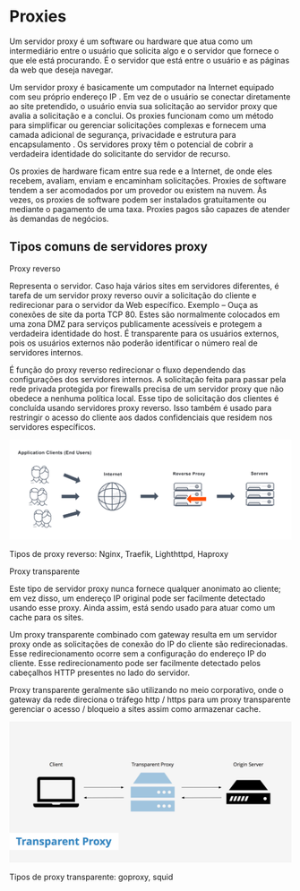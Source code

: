 # Proxies

Um servidor proxy é um software ou hardware que atua como um intermediário entre o usuário que solicita algo e o servidor que fornece o que ele está procurando. É o servidor que está entre o usuário e as páginas da web que deseja navegar.  

Um servidor proxy é basicamente um computador na Internet equipado com seu próprio  endereço IP . Em vez de o usuário se conectar diretamente ao site pretendido, o usuário envia sua solicitação ao servidor proxy que avalia a solicitação e a conclui. Os proxies funcionam como um método para simplificar ou gerenciar solicitações complexas e fornecem uma camada adicional de segurança, privacidade e estrutura para encapsulamento . Os servidores proxy têm o potencial de cobrir a verdadeira identidade do solicitante do servidor de recurso. 

Os proxies de hardware ficam entre sua rede e a Internet, de onde eles recebem, avaliam, enviam e encaminham solicitações. Proxies de software tendem a ser acomodados por um provedor ou existem na nuvem. Às vezes, os proxies de software podem ser instalados gratuitamente ou mediante o pagamento de uma taxa. Proxies pagos são capazes de atender às demandas de negócios.  

## Tipos comuns de servidores proxy 

Proxy reverso

Representa o servidor. Caso haja vários sites em servidores diferentes, é tarefa de um servidor proxy reverso ouvir a solicitação do cliente e redirecionar para o servidor da Web específico.
Exemplo – Ouça as conexões de site da porta TCP 80. Estes são normalmente colocados em uma zona DMZ para serviços publicamente acessíveis e protegem a verdadeira identidade do host. É transparente para os usuários externos, pois os usuários externos não poderão identificar o número real de servidores internos. 

É função do proxy reverso redirecionar o fluxo dependendo das configurações dos servidores internos. A solicitação feita para passar pela rede privada protegida por firewalls precisa de um servidor proxy que não obedece a nenhuma política local. Esse tipo de solicitação dos clientes é concluída usando servidores proxy reverso. Isso também é usado para restringir o acesso do cliente aos dados confidenciais que residem nos servidores específicos.

![Proxy Reverso](resources/img/proxy-reverso.png)

Tipos de proxy reverso: Nginx, Traefik, Lighthttpd, Haproxy

Proxy transparente

Este tipo de servidor proxy nunca fornece qualquer anonimato ao cliente; em vez disso, um endereço IP original pode ser facilmente detectado usando esse proxy. Ainda assim, está sendo usado para atuar como um cache para os sites.

Um proxy transparente combinado com gateway resulta em um servidor proxy onde as solicitações de conexão do IP do cliente são redirecionadas. Esse redirecionamento ocorre sem a configuração do endereço IP do cliente. Esse redirecionamento pode ser facilmente detectado pelos cabeçalhos HTTP presentes no lado do servidor.

Proxy transparente geralmente são utilizando no meio corporativo, onde o gateway da rede direciona o tráfego http / https para um proxy transparente gerenciar o acesso / bloqueio a sites assim como armazenar cache.

![Proxy Transparente](resources/img/transparent-proxy.png)

Tipos de proxy transparente: goproxy, squid
 

